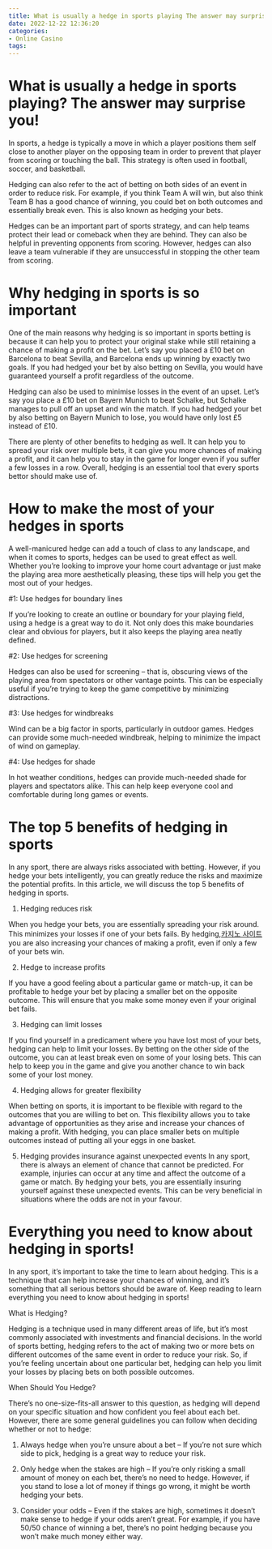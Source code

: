 ```yaml
---
title: What is usually a hedge in sports playing The answer may surprise you!
date: 2022-12-22 12:36:20
categories:
- Online Casino
tags:
---
```



#  What is usually a hedge in sports playing? The answer may surprise you!

In sports, a hedge is typically a move in which a player positions them self close to another player on the opposing team in order to prevent that player from scoring or touching the ball. This strategy is often used in football, soccer, and basketball.

Hedging can also refer to the act of betting on both sides of an event in order to reduce risk. For example, if you think Team A will win, but also think Team B has a good chance of winning, you could bet on both outcomes and essentially break even. This is also known as hedging your bets.

Hedges can be an important part of sports strategy, and can help teams protect their lead or comeback when they are behind. They can also be helpful in preventing opponents from scoring. However, hedges can also leave a team vulnerable if they are unsuccessful in stopping the other team from scoring.

#  Why hedging in sports is so important

One of the main reasons why hedging is so important in sports betting is because it can help you to protect your original stake while still retaining a chance of making a profit on the bet. Let’s say you placed a £10 bet on Barcelona to beat Sevilla, and Barcelona ends up winning by exactly two goals. If you had hedged your bet by also betting on Sevilla, you would have guaranteed yourself a profit regardless of the outcome.

Hedging can also be used to minimise losses in the event of an upset. Let’s say you place a £10 bet on Bayern Munich to beat Schalke, but Schalke manages to pull off an upset and win the match. If you had hedged your bet by also betting on Bayern Munich to lose, you would have only lost £5 instead of £10.

There are plenty of other benefits to hedging as well. It can help you to spread your risk over multiple bets, it can give you more chances of making a profit, and it can help you to stay in the game for longer even if you suffer a few losses in a row. Overall, hedging is an essential tool that every sports bettor should make use of.

#  How to make the most of your hedges in sports

A well-manicured hedge can add a touch of class to any landscape, and when it comes to sports, hedges can be used to great effect as well. Whether you’re looking to improve your home court advantage or just make the playing area more aesthetically pleasing, these tips will help you get the most out of your hedges.

#1: Use hedges for boundary lines

If you’re looking to create an outline or boundary for your playing field, using a hedge is a great way to do it. Not only does this make boundaries clear and obvious for players, but it also keeps the playing area neatly defined.

#2: Use hedges for screening

Hedges can also be used for screening – that is, obscuring views of the playing area from spectators or other vantage points. This can be especially useful if you’re trying to keep the game competitive by minimizing distractions.

#3: Use hedges for windbreaks

Wind can be a big factor in sports, particularly in outdoor games. Hedges can provide some much-needed windbreak, helping to minimize the impact of wind on gameplay.

#4: Use hedges for shade

In hot weather conditions, hedges can provide much-needed shade for players and spectators alike. This can help keep everyone cool and comfortable during long games or events.

#  The top 5 benefits of hedging in sports

In any sport, there are always risks associated with betting. However, if you hedge your bets intelligently, you can greatly reduce the risks and maximize the potential profits. In this article, we will discuss the top 5 benefits of hedging in sports.

1) Hedging reduces risk

When you hedge your bets, you are essentially spreading your risk around. This minimizes your losses if one of your bets fails. By hedging,[카지노 사이트](https://choegocasino.com/) you are also increasing your chances of making a profit, even if only a few of your bets win.

2) Hedge to increase profits

If you have a good feeling about a particular game or match-up, it can be profitable to hedge your bet by placing a smaller bet on the opposite outcome. This will ensure that you make some money even if your original bet fails.

3) Hedging can limit losses

If you find yourself in a predicament where you have lost most of your bets, hedging can help to limit your losses. By betting on the other side of the outcome, you can at least break even on some of your losing bets. This can help to keep you in the game and give you another chance to win back some of your lost money.

4) Hedging allows for greater flexibility

When betting on sports, it is important to be flexible with regard to the outcomes that you are willing to bet on. This flexibility allows you to take advantage of opportunities as they arise and increase your chances of making a profit. With hedging, you can place smaller bets on multiple outcomes instead of putting all your eggs in one basket.

5) Hedging provides insurance against unexpected events
In any sport, there is always an element of chance that cannot be predicted. For example, injuries can occur at any time and affect the outcome of a game or match. By hedging your bets, you are essentially insuring yourself against these unexpected events. This can be very beneficial in situations where the odds are not in your favour.

#  Everything you need to know about hedging in sports!

In any sport, it’s important to take the time to learn about hedging. This is a technique that can help increase your chances of winning, and it’s something that all serious bettors should be aware of. Keep reading to learn everything you need to know about hedging in sports!

What is Hedging?

Hedging is a technique used in many different areas of life, but it’s most commonly associated with investments and financial decisions. In the world of sports betting, hedging refers to the act of making two or more bets on different outcomes of the same event in order to reduce your risk. So, if you’re feeling uncertain about one particular bet, hedging can help you limit your losses by placing bets on both possible outcomes.

When Should You Hedge?

There’s no one-size-fits-all answer to this question, as hedging will depend on your specific situation and how confident you feel about each bet. However, there are some general guidelines you can follow when deciding whether or not to hedge:

1) Always hedge when you’re unsure about a bet – If you’re not sure which side to pick, hedging is a great way to reduce your risk.

2) Only hedge when the stakes are high – If you’re only risking a small amount of money on each bet, there’s no need to hedge. However, if you stand to lose a lot of money if things go wrong, it might be worth hedging your bets.

3) Consider your odds – Even if the stakes are high, sometimes it doesn’t make sense to hedge if your odds aren’t great. For example, if you have 50/50 chance of winning a bet, there’s no point hedging because you won’t make much money either way.